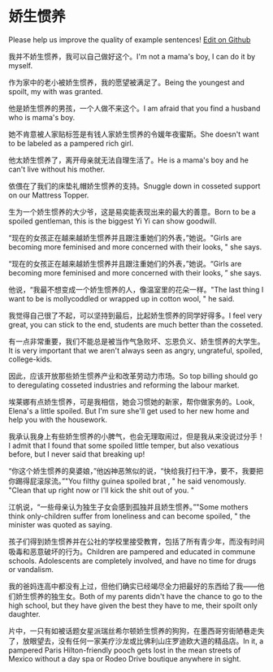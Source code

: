 # 娇生惯养

Please help us improve the quality of example sentences! [Edit on Github](https://github.com/jiyushe/jiyu-example-sentence-source/blob/main/chinese/jiaoshengguanyang.md)

<p><span class="chinese">我并不娇生惯养，我可以自己做好这个。</span><span class="english">I'm not a mama's boy, I can do it by myself.</span></p>

<p><span class="chinese">作为家中的老小被娇生惯养，我的愿望被满足了。</span><span class="english">Being the youngest and spoilt, my with was granted.</span></p>

<p><span class="chinese">他是娇生惯养的男孩，一个人做不来这个。</span><span class="english">I am afraid that you find a husband who is mama's boy.</span></p>

<p><span class="chinese">她不肯意被人家贴标签是有钱人家娇生惯养的令媛年夜蜜斯。</span><span class="english">She doesn't want to be labeled as a pampered rich girl.</span></p>

<p><span class="chinese">他太娇生惯养了，离开母亲就无法自理生活了。</span><span class="english">He is a mama's boy and he can't live without his mother.</span></p>

<p><span class="chinese">依偎在了我们的床垫礼帽娇生惯养的支持。</span><span class="english">Snuggle down in cosseted support on our Mattress Topper.</span></p>

<p><span class="chinese">生为一个娇生惯养的大少爷，这是易奕能表现出来的最大的善意。</span><span class="english">Born to be a spoiled gentleman, this is the biggest Yi Yi can show goodwill.</span></p>

<p><span class="chinese">“现在的女孩正在越来越娇生惯养并且跟注重她们的外表，”她说。</span><span class="english">"Girls are becoming more feminised and more concerned with their looks, " she says.</span></p>

<p><span class="chinese">“现在的女孩正在越来越娇生惯养并且跟注重她们的外表，”她说。</span><span class="english">“Girls are becoming more feminised and more concerned with their looks, ” she says.</span></p>

<p><span class="chinese">他说，“我最不想变成一个娇生惯养的人，像温室里的花朵一样。</span><span class="english">"The last thing I want to be is mollycoddled or wrapped up in cotton wool, " he said.</span></p>

<p><span class="chinese">我觉得自己很了不起，可以坚持到最后，比起娇生惯养的同学好得多。</span><span class="english">I feel very great, you can stick to the end, students are much better than the cosseted.</span></p>

<p><span class="chinese">有一点非常重要，我们不能总是被当作气急败坏、忘恩负义、娇生惯养的大学生。</span><span class="english">It is very important that we aren't always seen as angry, ungrateful, spoiled, college-kids.</span></p>

<p><span class="chinese">因此，应该开放那些娇生惯养产业和改革劳动力市场。</span><span class="english">So top billing should go to deregulating cosseted industries and reforming the labour market.</span></p>

<p><span class="chinese">埃莱娜有点娇生惯养，可是我相信，她会习惯她的新家，帮你做家务的。</span><span class="english">Look, Elena's a little spoiled. But I'm sure she'll get used to her new home and help you with the housework.</span></p>

<p><span class="chinese">我承认我身上有些娇生惯养的小脾气，也会无理取闹过，但是我从来没说过分手！</span><span class="english">I admit that I found that some spoiled little temper, but also vexatious before, but I never said that breaking up!</span></p>

<p><span class="chinese">“你这个娇生惯养的臭婆娘，”他凶神恶煞似的说，“快给我打扫干净，要不，我要把你踢得屁滚尿流。”</span><span class="english">"You filthy guinea spoiled brat , " he said venomously. "Clean that up right now or I'll kick the shit out of you. "</span></p>

<p><span class="chinese">江帆说，“一些母亲认为独生子女会感到孤独并且娇生惯养。”</span><span class="english">"Some mothers think only-children suffer from loneliness and can become spoiled, " the minister was quoted as saying.</span></p>

<p><span class="chinese">孩子们得到娇生惯养并在公社的学校里接受教育，包括了所有青少年，而没有时间吸毒和恶意破坏的行为。</span><span class="english">Children are pampered and educated in commune schools. Adolescents are completely involved, and have no time for drugs or vandalism.</span></p>

<p><span class="chinese">我的爸妈连高中都没有上过，但他们确实已经竭尽全力把最好的东西给了我——他们娇生惯养的独生女。</span><span class="english">Both of my parents didn't have the chance to go to the high school, but they have given the best they have to me, their spoilt only daughter.</span></p>

<p><span class="chinese">片中，一只有如被话题女星派瑞丝希尔顿娇生惯养的狗狗，在墨西哥穷街陋巷走失了，放眼望去，没有任何一家美疗沙龙或比佛利山庄罗迪欧大道的精品店。</span><span class="english">In it, a pampered Paris Hilton-friendly pooch gets lost in the mean streets of Mexico without a day spa or Rodeo Drive boutique anywhere in sight.</span></p>

